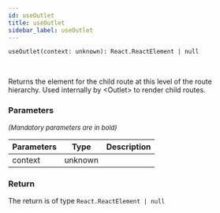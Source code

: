 ```yaml
---
id: useOutlet
title: useOutlet
sidebar_label: useOutlet
---
```


```tsx
useOutlet(context: unknown): React.ReactElement | null
```
<br/>

Returns the element for the child route at this level of the route  
hierarchy. Used internally by <Outlet\> to render child routes.

### Parameters

<font size="2"><i>(Mandatory parameters are in bold)</i></font>

| Parameters | Type | Description |
| --------- | ---- | ----------- |
| context | unknown |  |


### Return



The return is of type <code>React.ReactElement | null</code>
